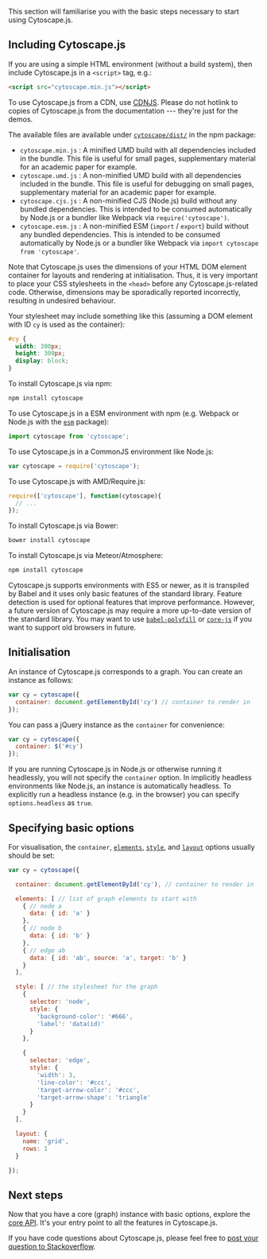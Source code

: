 This section will familiarise you with the basic steps necessary to start using Cytoscape.js.



## Including Cytoscape.js

If you are using a simple HTML environment (without a build system), then include Cytoscape.js in a `<script>` tag, e.g.:

```html
<script src="cytoscape.min.js"></script>
```

To use Cytoscape.js from a CDN, use [CDNJS](https://cdnjs.com/libraries/cytoscape).  Please do not hotlink to copies of Cytoscape.js from the documentation --- they're just for the demos.

The available files are available under [`cytoscape/dist/`](https://github.com/cytoscape/cytoscape.js/tree/master/dist) in the npm package:

- `cytoscape.min.js` : A minified UMD build with all dependencies included in the bundle.  This file is useful for small pages, supplementary material for an academic paper for example.
- `cytoscape.umd.js` : A non-minified UMD build with all dependencies included in the bundle.  This file is useful for debugging on small pages, supplementary material for an academic paper for example.
- `cytoscape.cjs.js` : A non-minified CJS (Node.js) build without any bundled dependencies.  This is intended to be consumed automatically by Node.js or a bundler like Webpack via `require('cytoscape')`.
- `cytoscape.esm.js` : A non-minified ESM (`import` / `export`) build without any bundled dependencies.  This is intended to be consumed automatically by Node.js or a bundler like Webpack via `import cytoscape from 'cytoscape'`.

<span class="important-indicator"></span> Note that Cytoscape.js uses the dimensions of your HTML DOM element container for layouts and rendering at initialisation.  Thus, it is very important to place your CSS stylesheets in the `<head>` before any Cytoscape.js-related code.  Otherwise, dimensions may be sporadically reported incorrectly, resulting in undesired behaviour.

Your stylesheet may include something like this (assuming a DOM element with ID `cy` is used as the container):

```css
#cy {
  width: 300px;
  height: 300px;
  display: block;
}
```

To install Cytoscape.js via npm:

```bash
npm install cytoscape
```

To use Cytoscape.js in a ESM environment with npm (e.g. Webpack or Node.js with the [`esm`](https://www.npmjs.com/package/esm) package):

```js
import cytoscape from 'cytoscape';
```

To use Cytoscape.js in a CommonJS environment like Node.js:

```js
var cytoscape = require('cytoscape');
```

To use Cytoscape.js with AMD/Require.js:

```js
require(['cytoscape'], function(cytoscape){
  // ...
});
```

To install Cytoscape.js via Bower:

```bash
bower install cytoscape
```

To install Cytoscape.js via Meteor/Atmosphere:

```bash
npm install cytoscape
```

Cytoscape.js supports environments with ES5 or newer, as it is transpiled by Babel and it uses only basic features of the standard library.  Feature detection is used for optional features that improve performance.  However, a future version of Cytoscape.js may require a more up-to-date version of the standard library.  You may want to use [`babel-polyfill`](https://babeljs.io/docs/usage/polyfill/) or [`core-js`](https://github.com/zloirock/core-js) if you want to support old browsers in future.



## Initialisation

An instance of Cytoscape.js corresponds to a graph.  You can create an instance as follows:

```js
var cy = cytoscape({
  container: document.getElementById('cy') // container to render in
});
```

You can pass a jQuery instance as the `container` for convenience:

```js
var cy = cytoscape({
  container: $('#cy')
});
```

If you are running Cytoscape.js in Node.js or otherwise running it headlessly, you will not specify the `container` option.  In implicitly headless environments like Node.js, an instance is automatically headless.  To explicitly run a headless instance (e.g. in the browser) you can specify `options.headless` as `true`.



## Specifying basic options

For visualisation, the `container`, [`elements`](#notation/elements-json), [`style`](#style), and [`layout`](#layouts) options usually should be set:

```js
var cy = cytoscape({

  container: document.getElementById('cy'), // container to render in

  elements: [ // list of graph elements to start with
    { // node a
      data: { id: 'a' }
    },
    { // node b
      data: { id: 'b' }
    },
    { // edge ab
      data: { id: 'ab', source: 'a', target: 'b' }
    }
  ],

  style: [ // the stylesheet for the graph
    {
      selector: 'node',
      style: {
        'background-color': '#666',
        'label': 'data(id)'
      }
    },

    {
      selector: 'edge',
      style: {
        'width': 3,
        'line-color': '#ccc',
        'target-arrow-color': '#ccc',
        'target-arrow-shape': 'triangle'
      }
    }
  ],

  layout: {
    name: 'grid',
    rows: 1
  }

});
```



## Next steps

Now that you have a core (graph) instance with basic options, explore the [core API](#core).  It's your entry point to all the features in Cytoscape.js.

If you have code questions about Cytoscape.js, please feel free to [post your question to Stackoverflow](http://stackoverflow.com/questions/ask?tags=cytoscape.js).
